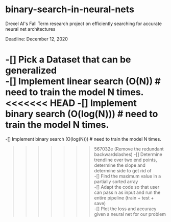 # binary-search-in-neural-nets
Drexel AI's Fall Term research project on efficiently searching for accurate neural net architectures

Deadline: December 12, 2020

-[] Pick a Dataset that can be generalized \
-[] Implement linear search (O(N)) # need to train the model N times. \
<<<<<<< HEAD
-[] Implement binary search (O(log(N))) # need to train the model N times.
=======
-[] Implement binary search (O(log(N))) # need to train the model N times. 
>>>>>>> 567032e (Remove the redundant backwardslashes)
-[] Determine trendline over two end points, determine the slope and determine side to get rid of \
-[] Find the maximum value in a partially sorted array \
-[] Adapt the code so that user can pass n as input and run the entire pipeline (train + test + save) \
-[] Plot the loss and accuracy given a neural net for our problem
